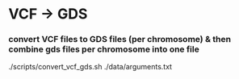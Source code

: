 # VCF -> GDS

### convert VCF files to GDS files (per chromosome) & then combine gds files per chromosome into one file

./scripts/convert_vcf_gds.sh ./data/arguments.txt